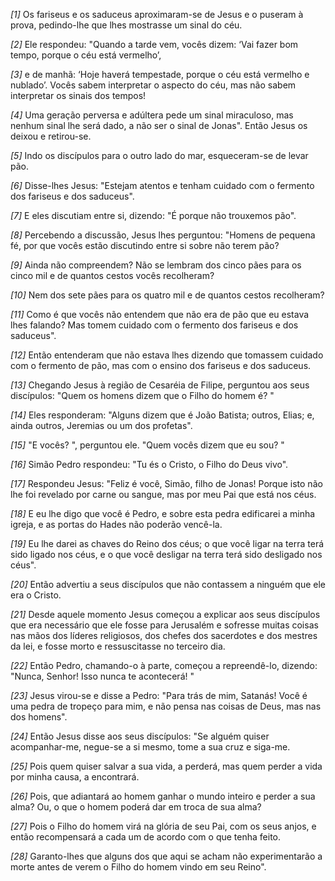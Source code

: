 *[1]* Os fariseus e os saduceus aproximaram-se de Jesus e o puseram à prova, pedindo-lhe que lhes mostrasse um sinal do céu.

*[2]* Ele respondeu: "Quando a tarde vem, vocês dizem: ‘Vai fazer bom tempo, porque o céu está vermelho’,

*[3]* e de manhã: ‘Hoje haverá tempestade, porque o céu está vermelho e nublado’. Vocês sabem interpretar o aspecto do céu, mas não sabem interpretar os sinais dos tempos!

*[4]* Uma geração perversa e adúltera pede um sinal miraculoso, mas nenhum sinal lhe será dado, a não ser o sinal de Jonas". Então Jesus os deixou e retirou-se.

*[5]* Indo os discípulos para o outro lado do mar, esqueceram-se de levar pão.

*[6]* Disse-lhes Jesus: "Estejam atentos e tenham cuidado com o fermento dos fariseus e dos saduceus".

*[7]* E eles discutiam entre si, dizendo: "É porque não trouxemos pão".

*[8]* Percebendo a discussão, Jesus lhes perguntou: "Homens de pequena fé, por que vocês estão discutindo entre si sobre não terem pão?

*[9]* Ainda não compreendem? Não se lembram dos cinco pães para os cinco mil e de quantos cestos vocês recolheram?

*[10]* Nem dos sete pães para os quatro mil e de quantos cestos recolheram?

*[11]* Como é que vocês não entendem que não era de pão que eu estava lhes falando? Mas tomem cuidado com o fermento dos fariseus e dos saduceus".

*[12]* Então entenderam que não estava lhes dizendo que tomassem cuidado com o fermento de pão, mas com o ensino dos fariseus e dos saduceus.

*[13]* Chegando Jesus à região de Cesaréia de Filipe, perguntou aos seus discípulos: "Quem os homens dizem que o Filho do homem é? "

*[14]* Eles responderam: "Alguns dizem que é João Batista; outros, Elias; e, ainda outros, Jeremias ou um dos profetas".

*[15]* "E vocês? ", perguntou ele. "Quem vocês dizem que eu sou? "

*[16]* Simão Pedro respondeu: "Tu és o Cristo, o Filho do Deus vivo".

*[17]* Respondeu Jesus: "Feliz é você, Simão, filho de Jonas! Porque isto não lhe foi revelado por carne ou sangue, mas por meu Pai que está nos céus.

*[18]* E eu lhe digo que você é Pedro, e sobre esta pedra edificarei a minha igreja, e as portas do Hades não poderão vencê-la.

*[19]* Eu lhe darei as chaves do Reino dos céus; o que você ligar na terra terá sido ligado nos céus, e o que você desligar na terra terá sido desligado nos céus".

*[20]* Então advertiu a seus discípulos que não contassem a ninguém que ele era o Cristo.

*[21]* Desde aquele momento Jesus começou a explicar aos seus discípulos que era necessário que ele fosse para Jerusalém e sofresse muitas coisas nas mãos dos líderes religiosos, dos chefes dos sacerdotes e dos mestres da lei, e fosse morto e ressuscitasse no terceiro dia.

*[22]* Então Pedro, chamando-o à parte, começou a repreendê-lo, dizendo: "Nunca, Senhor! Isso nunca te acontecerá! "

*[23]* Jesus virou-se e disse a Pedro: "Para trás de mim, Satanás! Você é uma pedra de tropeço para mim, e não pensa nas coisas de Deus, mas nas dos homens".

*[24]* Então Jesus disse aos seus discípulos: "Se alguém quiser acompanhar-me, negue-se a si mesmo, tome a sua cruz e siga-me.

*[25]* Pois quem quiser salvar a sua vida, a perderá, mas quem perder a vida por minha causa, a encontrará.

*[26]* Pois, que adiantará ao homem ganhar o mundo inteiro e perder a sua alma? Ou, o que o homem poderá dar em troca de sua alma?

*[27]* Pois o Filho do homem virá na glória de seu Pai, com os seus anjos, e então recompensará a cada um de acordo com o que tenha feito.

*[28]* Garanto-lhes que alguns dos que aqui se acham não experimentarão a morte antes de verem o Filho do homem vindo em seu Reino".

